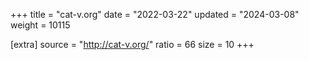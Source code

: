 +++
title = "cat-v.org"
date = "2022-03-22"
updated = "2024-03-08"
weight = 10115

[extra]
source = "http://cat-v.org/"
ratio = 66
size = 10
+++

